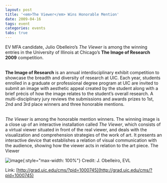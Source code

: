 ```yaml
---
layout: post
title: '<em>The Viewer</em> Wins Honorable Mention'
date: 2009-04-16
tags: event
categories: events
tabs: true
---
```


EV MFA candidate, Julio Obelleiro&rsquo;s <em>The Viewer</em> is among the winning entries in the University of Illinois at Chicago&rsquo;s <strong>The Image of Research 2009</strong> competition.<br><br>

<strong>The Image of Research</strong> is an annual interdisciplinary exhibit competition to showcase the breadth and diversity of research at UIC. Each year, students enrolled in a graduate or professional degree program at UIC are invited to submit an image with aesthetic appeal created by the student along with a brief pr&eacute;cis of how the image relates to the student&rsquo;s overall research. A multi-disciplinary jury reviews the submissions and awards prizes to 1st, 2nd and 3rd place winners and three honorable mentions.<br><br>

<em>The Viewer</em> is among the honorable mention winners. The winning image is a close up of an interactive installation called <em>The Viewer</em>, which consists of a virtual viewer situated in front of the real viewer, and deals with the visualization and comprehension strategies of the work of art. It presents an interactive device that establishes a relation of visual communication with the audience, showing how the viewer acts in relation to the art piece.
The Viewer

![image](https://www.evl.uic.edu/output/originals/hm_obelleiroevl.jpg-srcw.jpg){:style="max-width: 100%"}
Credit: J. Obelleiro, EVL


Link: [http://grad.uic.edu/cms/?pid=1000745](http://grad.uic.edu/cms/?pid=1000745)
